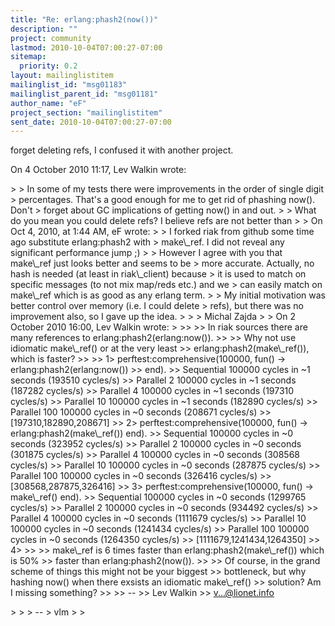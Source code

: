 ```yaml
---
title: "Re: erlang:phash2(now())"
description: ""
project: community
lastmod: 2010-10-04T07:00:27-07:00
sitemap:
  priority: 0.2
layout: mailinglistitem
mailinglist_id: "msg01183"
mailinglist_parent_id: "msg01181"
author_name: "eF"
project_section: "mailinglistitem"
sent_date: 2010-10-04T07:00:27-07:00
---
```



forget deleting refs, I confused it with another project.

On 4 October 2010 11:17, Lev Walkin  wrote:

&gt;
&gt; In some of my tests there were improvements in the order of single digit
&gt; percentages. That's a good enough for me to get rid of phashing now(). Don't
&gt; forget about GC implications of getting now() in and out.
&gt;
&gt; What do you mean you could delete refs? I believe refs are not better than
&gt;
&gt; On Oct 4, 2010, at 1:44 AM, eF wrote:
&gt;
&gt; I forked riak from github some time ago substitute erlang:phash2 with
&gt; make\\_ref. I did not reveal any significant performance jump ;)
&gt;
&gt; However I agree with you that make\\_ref just looks better and seems to be
&gt; more accurate. Actually, no hash is needed (at least in riak\\_client) because
&gt; it is used to match on specific messages (to not mix map/reds etc.) and we
&gt; can easily match on make\\_ref which is as good as any erlang term.
&gt;
&gt; My initial motivation was better control over memory (i.e. I could delete
&gt; refs), but there was no improvement also, so I gave up the idea.
&gt;
&gt;
&gt; Michal Zajda
&gt;
&gt; On 2 October 2010 16:00, Lev Walkin  wrote:
&gt;
&gt;&gt;
&gt;&gt; In riak sources there are many references to erlang:phash2(erlang:now()).
&gt;&gt;
&gt;&gt; Why not use idiomatic make\\_ref() or at the very least
&gt;&gt; erlang:phash2(make\\_ref()), which is faster?
&gt;&gt;
&gt;&gt; 1&gt; perftest:comprehensive(100000, fun() -&gt; erlang:phash2(erlang:now())
&gt;&gt; end).
&gt;&gt; Sequential 100000 cycles in ~1 seconds (193510 cycles/s)
&gt;&gt; Parallel 2 100000 cycles in ~1 seconds (187282 cycles/s)
&gt;&gt; Parallel 4 100000 cycles in ~1 seconds (197310 cycles/s)
&gt;&gt; Parallel 10 100000 cycles in ~1 seconds (182890 cycles/s)
&gt;&gt; Parallel 100 100000 cycles in ~0 seconds (208671 cycles/s)
&gt;&gt; [197310,182890,208671]
&gt;&gt; 2&gt; perftest:comprehensive(100000, fun() -&gt; erlang:phash2(make\\_ref()) end).
&gt;&gt; Sequential 100000 cycles in ~0 seconds (323952 cycles/s)
&gt;&gt; Parallel 2 100000 cycles in ~0 seconds (301875 cycles/s)
&gt;&gt; Parallel 4 100000 cycles in ~0 seconds (308568 cycles/s)
&gt;&gt; Parallel 10 100000 cycles in ~0 seconds (287875 cycles/s)
&gt;&gt; Parallel 100 100000 cycles in ~0 seconds (326416 cycles/s)
&gt;&gt; [308568,287875,326416]
&gt;&gt; 3&gt; perftest:comprehensive(100000, fun() -&gt; make\\_ref() end).
&gt;&gt; Sequential 100000 cycles in ~0 seconds (1299765 cycles/s)
&gt;&gt; Parallel 2 100000 cycles in ~0 seconds (934492 cycles/s)
&gt;&gt; Parallel 4 100000 cycles in ~0 seconds (1111679 cycles/s)
&gt;&gt; Parallel 10 100000 cycles in ~0 seconds (1241434 cycles/s)
&gt;&gt; Parallel 100 100000 cycles in ~0 seconds (1264350 cycles/s)
&gt;&gt; [1111679,1241434,1264350]
&gt;&gt; 4&gt;
&gt;&gt;
&gt;&gt; make\\_ref is 6 times faster than erlang:phash2(make\\_ref()) which is 50%
&gt;&gt; faster than erlang:phash2(now()).
&gt;&gt;
&gt;&gt; Of course, in the grand scheme of things this might not be your biggest
&gt;&gt; bottleneck, but why hashing now() when there exsists an idiomatic make\\_ref()
&gt;&gt; solution? Am I missing something?
&gt;&gt;
&gt;&gt; --
&gt;&gt; Lev Walkin
&gt;&gt; v...@lionet.info

&gt;
&gt;
&gt; --
&gt; vlm
&gt;
&gt;
